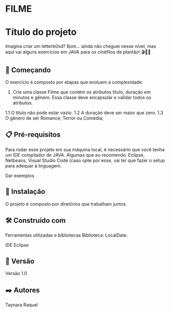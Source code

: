 # FILME

# Título do projeto
Imagina criar um letterb0xd? Bom... ainda não cheguei nesse nível, mas aqui vai alguns exercícios em JAVA para os cinéfilos de plantão! 🎬👩‍💻


## 🚀 Começando
O exercício é composto por etapas que evoluem a complexidade:

1. Crie uma classe Filme que contém os atributos título, duração em minutos e gênero. Essa classe deve encapsular e validar todos os atributos.

1.1 O título não pode estar vazio.
1.2 A duração deve ser maior que zero.
1.3 O gênero de ser Romance, Terror ou Comédia;

## 📋 Pré-requisitos
Para rodar esse projeto em sua máquina local, é necessário que você tenha um IDE compilador de JAVA. Algumas que eu recomendo: Eclipse, Netbeans, Visual Studio Code (caso opte por esse, vai ter que fazer o setup para adequar à linguagem.

Dar exemplos
## 🔧 Instalação
O projeto é composto por diretórios que trabalham juntos.

## 🛠️ Construído com
Ferramentas utilizadas e bibliotecas
Biblioteca: LocalDate.

IDE Eclipse
## 📌 Versão
Versão 1.0

## ✒️ Autores
Taynara Raquel